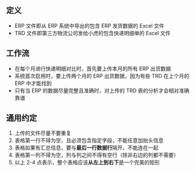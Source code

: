 ## 定义

- ERP 文件即从 ERP 系统中导出的包含 ERP 发货数据的 Excel 文件
- TRD 文件即第三方物流公司发给小虎的包含快递明细单的 Excel 文件

## 工作流

- 在每个月进行快递明细对比时，首先要上传本月的所有 ERP 出货数据
- 系统首次启用时，要上传两个月的 ERP 出货数据，因为有些 TRD 在上个月的 ERP 中才能找到
- 只有当 ERP 的数据尽量完整且准确时，对上传的 TRD 表的分析才会相对准确靠谱

## 通用约定

1. 上传的文件尽量不要重复
2. 表格第一行不得为空，且必须包含指定字段，不能任意加抬头信息
3. 表格如果有汇总信息，要与**最后一行数据行**隔开，不能连在一起
4. 表格第一列不得为空，列与列之间不得有空行（除非右边的列都不需要）
5. 以上 2-4 点表示，整个表格应该**从左上到右下**是一个完美的矩形
